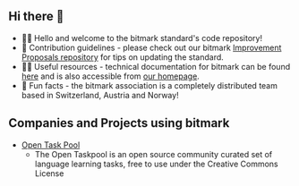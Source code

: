 ## Hi there 👋

- 🙋‍♀️ Hello and welcome to the bitmark standard's code repository! 
- 🌈 Contribution guidelines - please check out our bitmark [Improvement Proposals repository](https://github.com/bitmark-standard/bitmark-improvement-proposals) for tips on updating the standard.
- 👩‍💻 Useful resources - technical documentation for bitmark can be found [here](https://docs.bitmark.cloud/) and is also accessible from [our homepage](https://bitmark-association.org/).
- 🍿 Fun facts - the bitmark association is a completely distributed team based in Switzerland, Austria and Norway!

## Companies and Projects using bitmark

- [Open Task Pool](https://github.com/taskbase/open-taskpool) 
  - The Open Taskpool is an open source community curated set of language learning tasks, free to use under the Creative Commons License 
